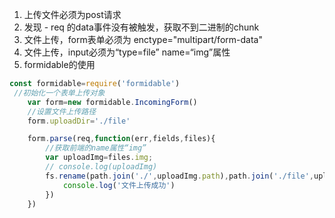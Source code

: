 1. 上传文件必须为post请求
2. 发现 - req 的data事件没有被触发，获取不到二进制的chunk
3. 文件上传，form表单必须为 enctype="multipart/form-data"
4. 文件上传，input必须为“type=file” name=“img”属性
5. formidable的使用
```javascript
const formidable=require('formidable')
 //初始化一个表单上传对象
    var form=new formidable.IncomingForm()
    //设置文件上传路径
    form.uploadDir='./file'

    form.parse(req,function(err,fields,files){
        //获取前端的name属性“img”
        var uploadImg=files.img;
        // console.log(uploadImg)
        fs.rename(path.join('./',uploadImg.path),path.join('./file',uploadImg.name),function(err){
            console.log('文件上传成功')
        })
    })
```